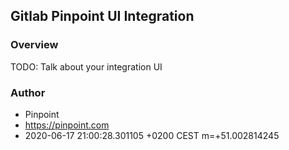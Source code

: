 ## Gitlab Pinpoint UI Integration

### Overview

TODO: Talk about your integration UI

### Author

- Pinpoint
- https://pinpoint.com
- 2020-06-17 21:00:28.301105 +0200 CEST m=+51.002814245
